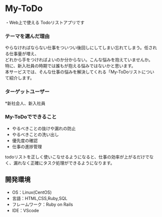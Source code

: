 # My-ToDo  
・Web上で使える Todoリストアプリです  

### テーマを選んだ理由  
やらなければならない仕事をついつい後回しにしてしまい忘れてしまう。任される仕事量が増え、  
どれから手をつければよいのか分からない。こんな悩みを抱えていませんか。
特に、新入社員の時期では誰もが抱える悩みではないかと思います。  
本サービスでは、そんな仕事の悩みを解決してくれる「My-ToDoリストについて紹介します。    

### ターゲットユーザー  
*新社会人、新入社員  

### My-ToDoでできること  
* やるべきことの抜けや漏れの防止  
* やるべきことの洗い出し  
* 優先度の確認  
* 仕事の進捗管理  

todoリストを正しく使いこなせるようになると、仕事の効率が上がるだけでなく、漏れなく正確にタスク処理ができるようになります。  

## 開発環境  
* OS：Linux(CentOS)  
* 言語：HTML,CSS,Ruby,SQL  
* フレームワーク：Ruby on Rails  
* IDE：VScode  

